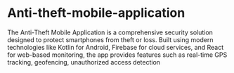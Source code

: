 # Anti-theft-mobile-application
The Anti-Theft Mobile Application is a comprehensive security solution designed to protect smartphones from theft or loss. Built using modern technologies like Kotlin for Android, Firebase for cloud services, and React for web-based monitoring, the app provides features such as real-time GPS tracking, geofencing, unauthorized access detection
